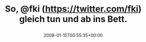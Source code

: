 ---
retweeted: false
source: <a href="http://twitter.com" rel="nofollow">Twitter Web Client</a>
entities:
  hashtags: []
  symbols: []
  user_mentions:
  - name: fki
    screen_name: fki
    indices:
    - '4'
    - '8'
    id_str: '12079872'
    id: '12079872'
  urls: []
display_text_range:
- '0'
- '36'
favorite_count: '0'
id_str: '599675932'
truncated: false
retweet_count: '0'
id: '599675932'
created_at: Tue Jan 15 00:55:35 +0000 2008
favorited: false
full_text: So, [@fki](https://twitter.com/fki) gleich tun und ab ins Bett.
lang: de
tags:
- pesos/twitter
date: '2008-01-15T00:55:35+00:00'
src: https://twitter.com/bascht/status/599675932
original_url: https://twitter.com/bascht/status/599675932
type: twitter_tweet
text: So, [@fki](https://twitter.com/fki) gleich tun und ab ins Bett.
title: 'So, @fki (https://twitter.com/fki) gleich tun und ab ins Bett.

  '

---